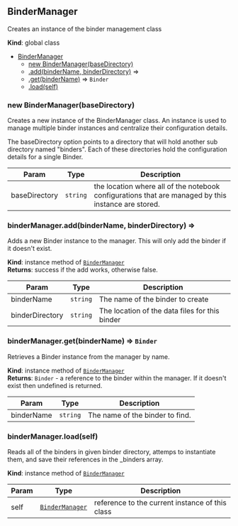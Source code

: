 <a name="BinderManager"></a>

## BinderManager
Creates an instance of the binder management class

**Kind**: global class  

* [BinderManager](#BinderManager)
    * [new BinderManager(baseDirectory)](#new_BinderManager_new)
    * [.add(binderName, binderDirectory)](#BinderManager+add) ⇒
    * [.get(binderName)](#BinderManager+get) ⇒ <code>Binder</code>
    * [.load(self)](#BinderManager+load)

<a name="new_BinderManager_new"></a>

### new BinderManager(baseDirectory)
Creates a new instance of the BinderManager class.  An instance is used
to manage multiple binder instances and centralize their configuration
details.

The baseDirectory option points to a directory that will hold another sub
directory named "binders".  Each of these directories hold the configuration
details for a single Binder.


| Param | Type | Description |
| --- | --- | --- |
| baseDirectory | <code>string</code> | the location where all of the notebook configurations that are managed by this instance are stored. |

<a name="BinderManager+add"></a>

### binderManager.add(binderName, binderDirectory) ⇒
Adds a new Binder instance to the manager.  This will only add the binder if
it doesn't exist.

**Kind**: instance method of <code>[BinderManager](#BinderManager)</code>  
**Returns**: success if the add works, otherwise false.  

| Param | Type | Description |
| --- | --- | --- |
| binderName | <code>string</code> | The name of the binder to create |
| binderDirectory | <code>string</code> | The location of the data files for this binder |

<a name="BinderManager+get"></a>

### binderManager.get(binderName) ⇒ <code>Binder</code>
Retrieves a Binder instance from the manager by name.

**Kind**: instance method of <code>[BinderManager](#BinderManager)</code>  
**Returns**: <code>Binder</code> - a reference to the binder within the manager.  If it doesn't exist
then undefined is returned.  

| Param | Type | Description |
| --- | --- | --- |
| binderName | <code>string</code> | The name of the binder to find. |

<a name="BinderManager+load"></a>

### binderManager.load(self)
Reads all of the binders in given binder directory, attemps to instantiate them,
and save their references in the _binders array.

**Kind**: instance method of <code>[BinderManager](#BinderManager)</code>  

| Param | Type | Description |
| --- | --- | --- |
| self | <code>[BinderManager](#BinderManager)</code> | reference to the current instance of this class |

